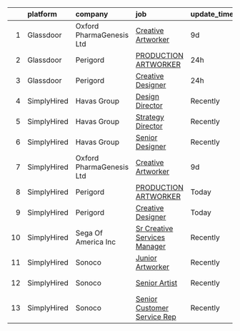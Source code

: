 

|    | platform    | company                  | job                                                                                                                                                                                                                                                                                        | update_time   | location       |
|---:|:------------|:-------------------------|:-------------------------------------------------------------------------------------------------------------------------------------------------------------------------------------------------------------------------------------------------------------------------------------------|:--------------|:---------------|
|  1 | Glassdoor   | Oxford PharmaGenesis Ltd | [Creative Artworker](https://www.glassdoor.com/partner/jobListing.htm?pos=101&ao=1136043&s=58&guid=00000182fd0bb6f7bb0a5acecb442ca6&src=GD_JOB_AD&t=SR&vt=w&ea=1&cs=1_f11c2f48&cb=1662102779773&jobListingId=1008088338196&jrtk=3-0-1gbugndosih5a801-1gbugndpci7n3800-8955c838090a6b58-)   | 9d            | Newtown, PA    |
|  2 | Glassdoor   | Perigord                 | [PRODUCTION ARTWORKER](https://www.glassdoor.com/partner/jobListing.htm?pos=102&ao=1136043&s=58&guid=00000182fd0bb6f7bb0a5acecb442ca6&src=GD_JOB_AD&t=SR&vt=w&ea=1&cs=1_991b657a&cb=1662102779773&jobListingId=1008110190552&jrtk=3-0-1gbugndosih5a801-1gbugndpci7n3800-639cfa36188bd5ca-) | 24h           | Branford, CT   |
|  3 | Glassdoor   | Perigord                 | [Creative Designer](https://www.glassdoor.com/partner/jobListing.htm?pos=103&ao=1136043&s=58&guid=00000182fd0bb6f7bb0a5acecb442ca6&src=GD_JOB_AD&t=SR&vt=w&ea=1&cs=1_4f46c4bc&cb=1662102779773&jobListingId=1008110194208&jrtk=3-0-1gbugndosih5a801-1gbugndpci7n3800-952d8643bdca7467-)    | 24h           | Branford, CT   |
|  4 | SimplyHired | Havas Group              | [Design Director](https://www.simplyhired.com/job/g9cpQpFs2CYEee5ADRe5RsISAoMSawJlLBxLSyjYTCdbtO9uCDz61Q?q=artworker)                                                                                                                                                                      | Recently      | New York, NY   |
|  5 | SimplyHired | Havas Group              | [Strategy Director](https://www.simplyhired.com/job/5mjVPpCpKFMgpJIrdv_hAVYGZj0uppv0wzC2Uav_GHNhh7-KX-Bxxg?q=artworker)                                                                                                                                                                    | Recently      | New York, NY   |
|  6 | SimplyHired | Havas Group              | [Senior Designer](https://www.simplyhired.com/job/Ufnn0ntlF8zhs3BC_pTwoVRY-qkuORpMwQEYesU5fJshcmSuNnTahQ?q=artworker)                                                                                                                                                                      | Recently      | New York, NY   |
|  7 | SimplyHired | Oxford PharmaGenesis Ltd | [Creative Artworker](https://www.simplyhired.com/job/Ikjgbrx7hBhpIkZp5vuBXhmLjlVv5UGlGP5aWeJzFXHe4qgCwypR2Q?q=artworker)                                                                                                                                                                   | 9d            | Newtown, PA    |
|  8 | SimplyHired | Perigord                 | [PRODUCTION ARTWORKER](https://www.simplyhired.com/job/XtsJZ4oyCvc9AYoZg9XhBz_mbw0kunc8qDJCNLAC_ObDAC8H0-yKuQ?q=artworker)                                                                                                                                                                 | Today         | Branford, CT   |
|  9 | SimplyHired | Perigord                 | [Creative Designer](https://www.simplyhired.com/job/XRJen7q2_FHJ_o03zAN8ylvoSf9rYotEU7djnMaFoCx6n2JIwmT-iw?q=artworker)                                                                                                                                                                    | Today         | Branford, CT   |
| 10 | SimplyHired | Sega Of America Inc      | [Sr Creative Services Manager](https://www.simplyhired.com/job/9YF_1yT0W8DRWaXON1hbMgSAsjZYHgEtsJ5LYUCpzoub8VqZBS_C9w?q=artworker)                                                                                                                                                         | Recently      | Irvine, CA     |
| 11 | SimplyHired | Sonoco                   | [Junior Artworker](https://www.simplyhired.com/job/bJFkITfBQh7d5E85DISdms_VPKCZBa8KkngVE0lUa-qKKaXWvdNngQ?q=artworker)                                                                                                                                                                     | Recently      | Cincinnati, OH |
| 12 | SimplyHired | Sonoco                   | [Senior Artist](https://www.simplyhired.com/job/gyQf-wXViE5DTjh6jQYwtf4n8pryWEZj3FCgwRPHI5i7PJlc-DU_Og?q=artworker)                                                                                                                                                                        | Recently      | Cincinnati, OH |
| 13 | SimplyHired | Sonoco                   | [Senior Customer Service Rep](https://www.simplyhired.com/job/i4YKc7l0WTtkNcj-q5V0oz7x5hYHmsRGL0Uo7-faMJUVfTevZ5qyBQ?q=artworker)                                                                                                                                                          | Recently      | Chicago, IL    |